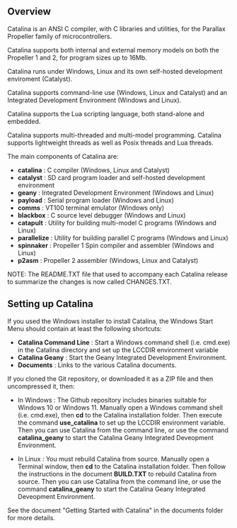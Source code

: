 Overview
--------

Catalina is an ANSI C compiler, with C libraries and utilities, for the Parallax Propeller family of microcontrollers. 

Catalina supports both internal and external memory models on both the Propeller 1 and 2, for program sizes up to 16Mb.

Catalina runs under Windows, Linux and its own self-hosted development enviroment (Catalyst).

Catalina supports command-line use (Windows, Linux and Catalyst) and an Integrated Development Environment (Windows and Linux).

Catalina supports the Lua scripting language, both stand-alone and embedded.

Catalina supports multi-threaded and multi-model programming. Catalina supports lightweight threads as well as Posix threads and Lua threads.

The main components of Catalina are:

-  **catalina**    : C compiler (Windows, Linux and Catalyst)
-  **catalyst**    : SD card program loader and self-hosted development environment
-  **geany**       : Integrated Development Environment (Windows and Linux)
-  **payload**     : Serial program loader (Windows and Linux)
-  **comms**       : VT100 terminal emulator (Windows only)
-  **blackbox**    : C source level debugger (Windows and Linux)
-  **catapult**    : Utility for building multi-model C programs (Windows and Linux)
-  **parallelize** : Utility for building parallel C programs (Windows and Linux)
-  **spinnaker**   : Propeller 1 Spin compiler and assembler (Windows and Linux)
-  **p2asm**       : Propeller 2 assembler (Windows, Linux and Catalyst)

NOTE: The README.TXT file that used to accompany each Catalina release to summarize the changes is now called CHANGES.TXT.

Setting up Catalina 
-------------------

If you used the Windows installer to install Catalina, the Windows Start Menu should contain at least the following shortcuts:

-   **Catalina Command Line** : Start a Windows command shell (i.e. cmd.exe) in the Catalina directory and set up the LCCDIR environment variable
-   **Catalina Geany** : Start the Geany Integrated Development Environment.
-   **Documents** : Links to the various Catalina documents.

If you cloned the Git repository, or downloaded it as a ZIP file and then uncompressed it, then:

- In Windows : The Github repository includes binaries suitable for Windows 10 or Windows 11. Manually open a Windows command shell (i.e. cmd.exe), then **cd** to the Catalina installation folder. Then execute the command **use_catalina** to set up the LCCDIR environment variable. Then you can use Catalina from the command line, or use the command **catalina_geany** to start the Catalina Geany Integrated Deveopment Environment.

- In Linux : You must rebuild Catalina from source. Manually open a Terminal window, then **cd** to the Catalina installation folder. Then follow the instructions in the document **BUILD.TXT** to rebuild Catalina from source. Then you can use Catalina from the command line, or use the command **catalina_geany** to start the Catalina Geany Integrated Deveopment Environment.

See the document "Getting Started with Catalina" in the documents folder for more details.
